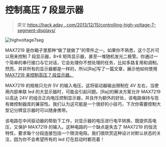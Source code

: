 # 控制高压 7 段显示器

> 原文:[https://hack aday . com/2013/12/15/controlling-high-voltage-7-segment-displays/](https://hackaday.com/2013/12/15/controlling-high-voltage-7-segment-displays/)

![highvoltage7seg](../Images/9d4be313beda74cbf48322e640b92322.png)

MAX7219 是你箱子里那种“做了就做了”的零件之一。如果你不熟悉，这个芯片可以用来控制 7 段显示器，8×8 矩阵显示器，甚至一堆随机发光二极管。你通过一个简单的串行接口与它对话，它会处理你不想处理的任务，比如多路复用和调制。然而，并非所有的显示器都是一样的，所以[Raj]写了一篇文章，展示他如何使用 [MAX7219 来控制高压 7 段显示器。](http://embedded-lab.com/blog/?p=7628)

MAX7219 的规格只允许 5V 的输入电压，这将驱动器输出限制在 4V 左右，当使用内部串联 led 的大显示器时，可能会引起问题。[Raj]的解决方案允许 MAX7219 以高达 24V 的组合正向电压控制显示器，并且作为额外的好处，该电路保持与现有微控制器库的兼容性。我们认为这可能是一个很好的小技巧，下次你需要控制大型记分牌显示器时可以随身携带。

该电路在中间驱动器的帮助下工作，对显示器的电压进行电平转换，既提供高电压，又保护 MAX7219 的输入。这种电路的一个缺点是失去了 MAX7219 的恒流特性，要求每个分段连接包括一个限流电阻。我们很欣赏这种设计对默认状态的关注，因为你不会希望所有的 led 灯在启动时都亮着！